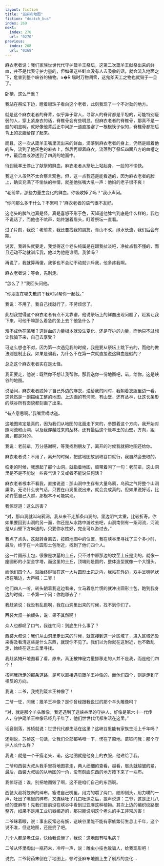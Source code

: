 ```yaml
---
layout: fiction
title: "亚麻布地图"
fiction: "deatch_bus"
index: 269
next:
  index: 270
  url: "0270"
previous:
  index: 268
  url: "0268"
---
```

麻衣老者说：我们家族世世代代守护箴羊王祭坛，这第二次箴羊王献祭出来的鲜血，并不是代表守护力量的，但如果这些鲜血没有人去吸收的话，就会流入地面之下，危害到整个峡谷的植物。≥�R  届时万物凋零，这鬼斧天工之物也就毁于一旦了。

卧槽，这么严重？

我站在祭坛下边，瞪着眼珠子看向这个老者，此刻我现了一个不对劲的地方。

就是这个麻衣老者的脊背，似乎异于常人，寻常人的脊背都是平坦的，可能特别瘦弱的人，穿上紧身衣的话，脊椎骨会有些明显。但麻衣老者的脊椎骨，那真不是一般的明显啊，就好像他背后正中间那一道直接塞了一根根筷子似的，脊椎骨都把后背上的衣服给撑了起来。

而且，这一次从箴羊王嘴里流出来的鲜血，滴落到麻衣老者的身上，仍然是顺着他的头，流到了他灰色的麻衣上，然后再顺着麻衣，流落到了祭坛四面八方的血槽之中，最后血液渗透到了四周的地面中。

待到箴羊王停止了献祭的鲜血，麻衣老者从祭坛上站起身，一脸的不愉快。

我这个人虽然不太会察言观色，但，这一点我还是能看透的，因为麻衣老者的脸上，确实充满了不愉快的神情，就差他张嘴大吼一声：他妈的老子很不爽！

“老前辈，那些力量生变化的鲜血，你吸收掉了吗？”我小声问。

“你问那么多干什么？不累吗？”麻衣老者的语气很不友好。

这老头的脾气也真是怪，真是喜怒不形于色，天知道他脾气到底是什么样的，我也不说话了，而他也不吭声，始终皱着眉头，盯着祭坛一直看。

过了片刻，我说：老前辈，我还要找我的朋友，青山不改，绿水长流，我们后会有期。

说罢，我转头就要走，我觉得这个老头纯属是在跟我扯淡吧，净扯点我不懂的，而且还动不动就训斥我，他以为他是谁啊，我爹吗？

再说了，我就算再傻，我爹也不会动不动就训斥我，他多疼我啊。

麻衣老者说：等会，先别走。

“怎么了？”我回头问他。

“你朋友在哪失散的？我可以帮你一起找。”

我说：不用了，我自己找就行了，不劳烦您了。

此刻我觉得这个麻衣老者有点不太靠谱，他说祭坛上的鲜血出现问题了，赶紧让我下来，可他干嘛那么着急的坐上去？他急什么？

难不成他在骗我？这鲜血的力量根本就没生变化，还是守护的力量，而他只不过想让我骗下来，自己去享受？

可这么想也不对，因为第一次遇见我的时候，我是要从祭坛上跳下去的，而他的做法则是制止我，如果是骗我，为什么不在第一次就直接说这鲜血是假的？

总之这个麻衣老者实在是太怪。

我正要走，他说：既然你不想让我帮你，那我送你一份地图吧，诺，给你，这是峡谷的地图。

说话间，麻衣老者脱掉了自己外边的麻衣，递给我的同时，我朝着衣服里边一看，这竟然是一副描绘工整的地图，上边画的有河流，有山壁，还有丛林，让这长条形的峡谷所有面貌都刻画了出来。

“有点意思啊。”我嘴里嘀咕道。

这地图肯定是真的，因为我们从地图的北面走下来的，参照着这个方向，我开始对照河流和山洞，以及我穿越过来的丛林，还有最后这个箴羊王的山壁，方向，距离，都是对的。

我说：老前辈，万分感谢啊，等我找到朋友了，离开的时候我就把地图还给你。

麻衣老者说：不用了，离开的时候，把这地图放到峡谷口就行，我自然会去取的。

临走的时候，我想起了那个山洞，就指着地图，顺带着问了一句：老前辈，这山洞里是不是不能说一些丧气话？又或者不能说任何话？

麻衣老者根本不看我，直接说道：那山洞中生存有大量乌鸦，乌鸦之气将整个山洞熏染，无论什么丧气话，只要在山洞里说出来，就会变成真的。但如果说好话，比如许愿自己大财，那根本不可能实现。

我惊讶道：这么厉害？

“对，那山洞就叫乌鸦洞，我从来不走那条山洞的，里边阴气太重，比较折寿。你如果要回到山洞的另一面，你还是从水路中游过去吧，山洞南侧有一条河流，河流是从山壁下方串通的，只要你水性好，完全可以游过去。”

我点了点头，这就转身离去，按照地图中的位置，我在峡谷里寻找了三个多小时，最后，终于在一片圆形土包附近，找到了他们四个人。

这一片圆形土包，很像是坟墓的土丘，只不过中原那边的坟茔土丘是尖的，就像一座圆形的小型金字塔，而这里的土丘，顶端则是圆的，整体造型就像一个大馒头。

而他们四个人，就始终徘徊在这一大片圆形土包之内，我站在外边，双手呈喇叭状捂在嘴边，大声喊：二爷！

他们四人一听，转头朝着我这边看来，立马着急忙慌的就冲出圆形土包，跑到我身边的时候，二爷第一个问：你跑哪去了！

我赶紧说：我没有乱跑啊，我在山洞里出来的时候，找不到你们了。

西装大叔一拍额头，说：果不其然啊！

众人也都叹了口气，我连忙问：到底生什么事了？

西装大叔说：我们从山洞里走出来的时候，就直接到这一片区域了，进入区域还没来得及看清这些是什么东西，就现你不见了。我们以为你就在这附近，也不敢乱走，始终在这土丘里寻找。

我赶紧摊开地图看了看，原来，真正被神秘力量挪移走的人并不是我，而是他们四个！

按照我所走的那条道路，是可以直接遇见箴羊王神像的，而他们四个，则是走到了相反的方向。

我说：二爷，我找到箴羊王神像了！

二爷一怔，问我：箴羊王神像？是你曾经跟我说过的那个羊头雕像吗？

“对，就是那个羊头雕像，我还遇到了这峡谷里的守护人，好像是第六十一代传人，守护箴羊王神像已经几千年了，他们世世代代都生活在这里。”

话音刚落，苏桢就说：世世代代都生活在这里？这峡谷里能有家族生活上千年吗？

还别说，苏桢这一句话，让我们全部都咯噔一下，愣在了原地。葛钰问我：那个守护人长什么样？

我说：就是一个干瘦老头，诺，这地图就是他身上的衣服，他递给了我。

二爷和西装大叔从我手里将地图拿走，两人细细的查看，越看，眉头就越皱的紧，最后，西装大叔猛的从地图的一角，没有刻画东西的地方拽下来了一块布。

我惊讶道：诶，别把地图毁了啊，这不是咱们自己的东西啊。

西装大叔将拽断的碎布，塞进自己嘴里，用力的嚼了两口，随即侧头，用力噗的一声，吐出了嘴里的碎布，又连续吐了几口吐沫之后，振声说道：二爷，这是正儿八经的亚麻布！先我们目前没在峡谷中看到过亚麻这种植物。其次上边的编织纹路很整齐，如果不是用工业机器编造的，那只能说明这个老头的手工非常厉害！

二爷眯着眼，说：事出反常必有妖，这峡谷里能不能有家族繁衍生息上千年，这个说不准，但这地图，还是扔了吧。

几个人都是老江湖，快给我说懵了，我说：这地图有啥毛病？

二爷从怀里掏出一瓶药末，冷哼一声，说：雕虫小技也敢骗人，给我现形吧！

说完，二爷将药末倒在了地图上，顿时亚麻布地图上生了剧烈的变化...